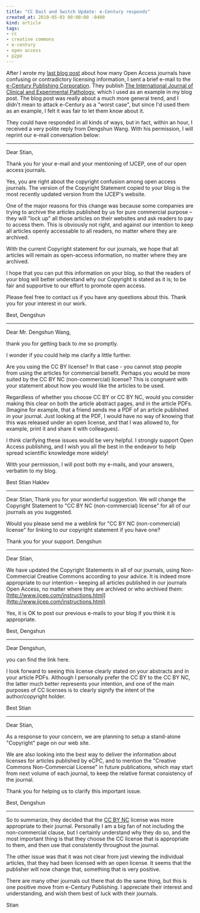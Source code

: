 ```yaml
---
title: "CC Bait and Switch Update: e-Century responds"
created_at: 2010-05-03 00:00:00 -0400
kind: article
tags:
- cc
- creative commons
- e-century
- open access
- p2pU
---
```


After I wrote my [last blog
post](http://reganmian.net/blog/2010/05/03/open-access-journals-cc-bait-and-switch/)
about how many Open Access journals have confusing or contradictory
licensing information, I sent a brief e-mail to the [e-Century
Publishing Corporation](http://e-century.org/). They publish [The
International Journal of Clinical and Experimental
Pathology](http://www.ijcep.com/), which I used as an example in my blog
post. The blog post was really about a much more general trend, and I
didn't mean to attack e-Century as a "worst case", but since I'd used
them as an example, I felt it was fair to let them know about it.

They could have responded in all kinds of ways, but in fact, within an
hour, I received a very polite reply from Dengshun Wang. With his
permission, I will reprint our e-mail conversation below:

* * * * *

Dear Stian,

Thank you for your e-mail and your mentioning of IJCEP, one of our open
access journals.

Yes, you are right about the copyright confusion among open access
journals. The version of the Copyright Statement copied to your blog is
the most recently updated version from the IJCEP's website.

One of the major reasons for this change was because some companies are
trying to archive the articles published by us for pure commercial
purpose – they will "lock up" all those articles on their websites and
ask readers to pay to access them. This is obviously not right, and
against our intention to keep all articles openly accessable to all
readers, no matter where they are archived.

With the current Copyright statement for our journals, we hope that all
articles will remain as open-access information, no matter where they
are archived.

I hope that you can put this information on your blog, so that the
readers of your blog will better understand why our Copyright is stated
as it is; to be fair and supportive to our effort to promote open
access.

Please feel free to contact us if you have any questions about this.
Thank you for your interest in our work.

Best, Dengshun

* * * * *

Dear Mr. Dengshun Wang,

thank you for getting back to me so promptly.

I wonder if you could help me clarify a little further.

Are you using the CC BY license? In that case - you cannot stop people
from using the articles for commercial benefit. Perhaps you would be
more suited by the CC BY NC (non-commercial) license? This is congruent
with your statement about how you would like the articles to be used.

Regardless of whether you choose CC BY or CC BY NC, would you consider
making this clear on both the article abstract pages, and in the article
PDFs. (Imagine for example, that a friend sends me a PDF of an article
published in your journal. Just looking at the PDF, I would have no way
of knowing that this was released under an open license, and that I was
allowed to, for example, print it and share it with colleagues).

I think clarifying these issues would be very helpful. I strongly
support Open Access publishing, and I wish you all the best in the
endeavor to help spread scientific knowledge more widely!

With your permission, I will post both my e-mails, and your answers,
verbatim to my blog.

Best Stian Haklev

* * * * *

Dear Stian, Thank you for your wonderful suggestion. We will change the
Copyright Statement to "CC BY NC (non-commercial) license" for all of
our journals as you suggested.

Would you please send me a weblink for "CC BY NC (non-commercial)
license" for linking to our copyright statement if you have one?

Thank you for your support. Dengshun

* * * * *

Dear Stian,

We have updated the Copyright Statements in all of our journals, using
Non-Commercial Creative Commons according to your advice. It is indeed
more appropriate to our intention – keeping all articles published in
our journals Open Access, no matter where they are archived or who
archived them:
[http://www.ijcep.com/instructions.html](http://www.ijcep.com/instructions.html)

Yes, it is OK to post our previous e-mails to your blog if you think it
is appropriate.

Best, Dengshun

* * * * *

Dear Dengshun,

you can find the link here.

I look forward to seeing this license clearly stated on your abstracts
and in your article PDFs. Although I personally prefer the CC BY to the
CC BY NC, the latter much better represents your intention, and one of
the main purposes of CC licenses is to clearly signify the intent of the
author/copyright holder.

Best Stian

* * * * *

Dear Stian,

As a response to your concern, we are planning to setup a stand-alone
"Copyright" page on our web site.

We are also looking into the best way to deliver the information about
licenses for articles published by eCPC, and to mention the "Creative
Commons Non-Commercial License" in future publications, which may start
from next volume of each journal, to keep the relative format
consistency of the journal.

Thank you for helping us to clarify this important issue.

Best, Dengshun

* * * * *

So to summarize, they decided that the [CC BY
NC](http://creativecommons.org/licenses/by-nc/3.0/) license was more
appropriate to their journal. Personally I am a big fan of not including
the non-commercial clause, but I certainly understand why they do so,
and the most important thing is that they choose the CC license that is
appropriate to them, and then use that consistently throughout the
journal.

The other issue was that it was not clear from just viewing the
individual articles, that they had been licensed with an open license.
It seems that the publisher will now change that, something that is very
positive.

There are many other journals out there that do the same thing, but this
is one positive move from e-Century Publishing. I appreciate their
interest and understanding, and wish them best of luck with their
journals.

Stian
